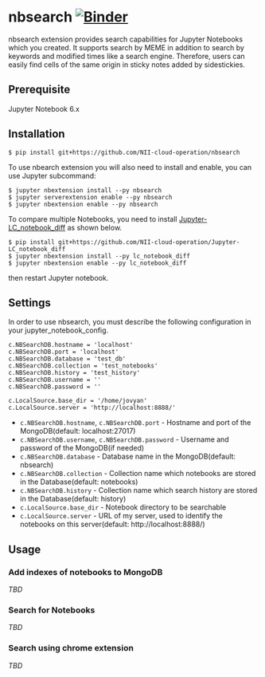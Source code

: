 # nbsearch [![Binder](https://mybinder.org/badge_logo.svg)](https://mybinder.org/v2/gh/NII-cloud-operation/nbsearch/master)

nbsearch extension provides search capabilities for Jupyter Notebooks which you created. It supports search by MEME in addition to search by keywords and modified times like a search engine. Therefore, users can easily find cells of the same origin in sticky notes added by sidestickies.

## Prerequisite

Jupyter Notebook 6.x

## Installation

```
$ pip install git+https://github.com/NII-cloud-operation/nbsearch
```

To use nbearch extension you will also need to install and enable, you can use Jupyter subcommand:

```
$ jupyter nbextension install --py nbsearch
$ jupyter serverextension enable --py nbsearch
$ jupyter nbextension enable --py nbsearch
```

To compare multiple Notebooks, you need to install [Jupyter-LC_notebook_diff](https://github.com/NII-cloud-operation/Jupyter-LC_notebook_diff) as shown below.

```
$ pip install git+https://github.com/NII-cloud-operation/Jupyter-LC_notebook_diff
$ jupyter nbextension install --py lc_notebook_diff
$ jupyter nbextension enable --py lc_notebook_diff
```

then restart Jupyter notebook.

## Settings

In order to use nbsearch, you must describe the following configuration in your jupyter_notebook_config.

```
c.NBSearchDB.hostname = 'localhost'
c.NBSearchDB.port = 'localhost'
c.NBSearchDB.database = 'test_db'
c.NBSearchDB.collection = 'test_notebooks'
c.NBSearchDB.history = 'test_history'
c.NBSearchDB.username = ''
c.NBSearchDB.password = ''

c.LocalSource.base_dir = '/home/jovyan'
c.LocalSource.server = 'http://localhost:8888/'
```

* `c.NBSearchDB.hostname`, `c.NBSearchDB.port` - Hostname and port of the MongoDB(default: localhost:27017)
* `c.NBSearchDB.username`, `c.NBSearchDB.password` - Username and password of the MongoDB(if needed)
* `c.NBSearchDB.database` - Database name in the MongoDB(default: nbsearch)
* `c.NBSearchDB.collection` - Collection name which notebooks are stored in the Database(default: notebooks)
* `c.NBSearchDB.history` - Collection name which search history are stored in the Database(default: history)
* `c.LocalSource.base_dir` - Notebook directory to be searchable
* `c.LocalSource.server` - URL of my server, used to identify the notebooks on this server(default: http://localhost:8888/)

## Usage

### Add indexes of notebooks to MongoDB

*TBD*

### Search for Notebooks

*TBD*

### Search using chrome extension

*TBD*
